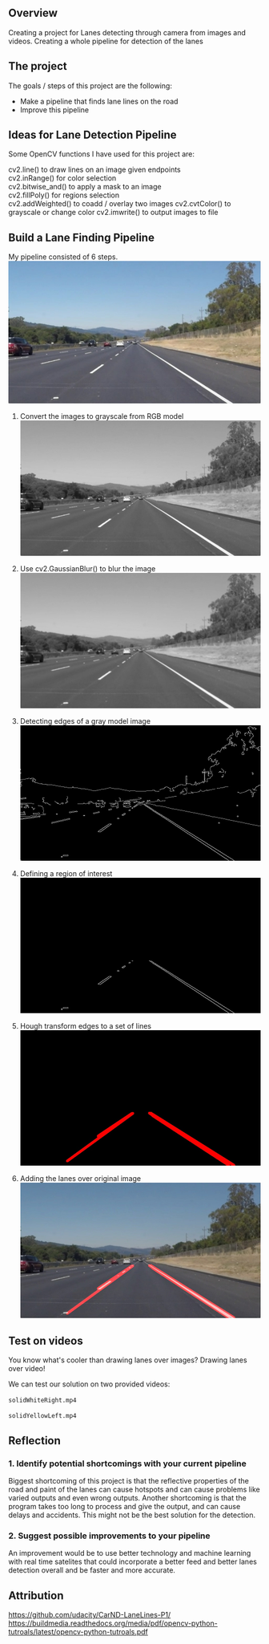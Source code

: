 [//]: # (Image References)
[image1]: ./test_images_output/origin.jpg "origin"
[image2]: ./test_images_output/gray.jpg "gray"
[image3]: ./test_images_output/blur.jpg "blur"
[image4]: ./test_images_output/edges.jpg "edges"
[image5]: ./test_images_output/roi.jpg "roi"
[image6]: ./test_images_output/lines.jpg "lines"
[image7]: ./test_images_output/result.jpg "result"


Overview
---
Creating a project for Lanes detecting through camera from images and videos. Creating a whole pipeline for detection of the lanes


The project
---
The goals / steps of this project are the following:
* Make a pipeline that finds lane lines on the road
* Improve this pipeline



Ideas for Lane Detection Pipeline
---
Some OpenCV functions I have used for this project are:

cv2.line() to draw lines on an image given endpoints  
cv2.inRange() for color selection  
cv2.bitwise_and() to apply a mask to an image  
cv2.fillPoly() for regions selection  
cv2.addWeighted() to coadd / overlay two images cv2.cvtColor() to grayscale or change color cv2.imwrite() to output images to file  


Build a Lane Finding Pipeline
---
My pipeline consisted of 6 steps. 
![alt text][image1]

1. Convert the images to grayscale from RGB model 
![alt text][image2]  

2. Use cv2.GaussianBlur() to blur the image
![alt text][image3]  

3. Detecting edges of a gray model image
![alt text][image4]  

4. Defining a region of interest
![alt text][image5]  

5. Hough transform edges to a set of lines
![alt text][image6]  

6. Adding the lanes over original image
![alt text][image7]  


Test on videos
---
You know what's cooler than drawing lanes over images? Drawing lanes over video!

We can test our solution on two provided videos:

`solidWhiteRight.mp4`

`solidYellowLeft.mp4`  


Reflection
---
### 1. Identify potential shortcomings with your current pipeline


Biggest shortcoming of this project is that the reflective properties of the road and paint of the lanes can cause hotspots and can cause problems like varied outputs and even wrong outputs. 
Another shortcoming is that the program takes too long to process and give the output, and can cause delays and accidents. This might not be the best solution for the detection.


### 2. Suggest possible improvements to your pipeline

An improvement would be to use better technology and machine learning with real time satelites that could incorporate a better feed and better lanes detection overall and be faster and more accurate.

Attribution
---
https://github.com/udacity/CarND-LaneLines-P1/
https://buildmedia.readthedocs.org/media/pdf/opencv-python-tutroals/latest/opencv-python-tutroals.pdf
